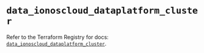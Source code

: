 # `data_ionoscloud_dataplatform_cluster`

Refer to the Terraform Registry for docs: [`data_ionoscloud_dataplatform_cluster`](https://registry.terraform.io/providers/ionos-cloud/ionoscloud/6.4.17/docs/data-sources/dataplatform_cluster).
